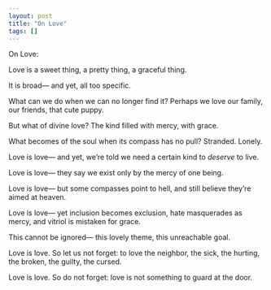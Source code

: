 ```yaml
---
layout: post
title: "On Love"
tags: []
---
```


On Love:

Love is a sweet thing,
a pretty thing,
a graceful thing.

It is broad—
and yet, all too specific.

What can we do
when we can no longer find it?
Perhaps we love our family,
our friends,
that cute puppy.

But what of divine love?
The kind filled with mercy,
with grace.

What becomes of the soul
when its compass has no pull?
Stranded.
Lonely.

Love is love—
and yet,
we’re told we need a certain kind
to _deserve_ to live.

Love is love—
they say we exist
only by the mercy of one being.

Love is love—
but some compasses point to hell,
and still believe
they’re aimed at heaven.

Love is love—
yet inclusion becomes exclusion,
hate masquerades as mercy,
and vitriol is mistaken for grace.

This cannot be ignored—
this lovely theme,
this unreachable goal.

Love is love.
So let us not forget:
to love the neighbor,
the sick,
the hurting,
the broken,
the guilty,
the cursed.

Love is love.
So do not forget:
love is not something
to guard at the door.